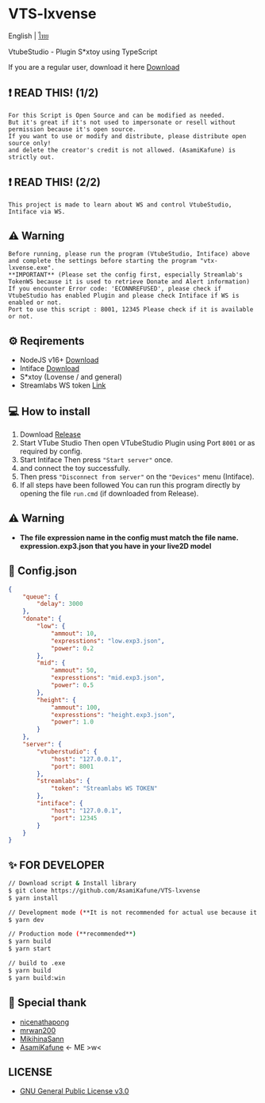 # VTS-lxvense
English | [ไทย](./docs/README_TH.md)

VtubeStudio - Plugin S*xtoy using TypeScript

If you are a regular user, download it here [Download](https://github.com/AsamiKafune/VTS-lxvense/releases/download/1.0.1/vtx-lxvense.zip)

## ❗ READ THIS! (1/2)

```
For this Script is Open Source and can be modified as needed.
But it's great if it's not used to impersonate or resell without permission because it's open source.
If you want to use or modify and distribute, please distribute open source only!
and delete the creator's credit is not allowed. (AsamiKafune) is strictly out.
```

## ❗ READ THIS! (2/2)

```
This project is made to learn about WS and control VtubeStudio, Intiface via WS.
```

## ⚠ Warning

```
Before running, please run the program (VtubeStudio, Intiface) above and complete the settings before starting the program "vtx-lxvense.exe".
**IMPORTANT** (Please set the config first, especially Streamlab's TokenWS because it is used to retrieve Donate and Alert information)
If you encounter Error code: 'ECONNREFUSED', please check if VtubeStudio has enabled Plugin and please check Intiface if WS is enabled or not.
Port to use this script : 8001, 12345 Please check if it is available or not.
```

## ⚙ Reqirements

-   NodeJS v16+ [Download](https://nodejs.org/)
-   Intiface [Download](https://intiface.com/desktop/)
-   S*xtoy (Lovense / and general)
-   Streamlabs WS token [Link](https://streamlabs.com/dashboard#/settings/api-settings)

## 💻 How to install
1. Download [Release](https://github.com/AsamiKafune/VTS-lxvense/releases)
2. Start VTube Studio Then open VTubeStudio Plugin using Port `8001` or as required by config.
3. Start Intiface Then press `"Start server"` once.
4. and connect the toy successfully.
5. Then press `"Disconnect from server"` on the `"Devices"` menu (Intiface).
6. If all steps have been followed You can run this program directly by opening the file `run.cmd` (if downloaded from Release).

## ⚠ Warning
-   **The file expression name in the config must match the file name. expression.exp3.json that you have in your live2D model**

## 📄 Config.json
```json
{
    "queue": {
        "delay": 3000
    },
    "donate": {
        "low": {
            "ammout": 10,
            "expresstions": "low.exp3.json",
            "power": 0.2
        },
        "mid": {
            "ammout": 50,
            "expresstions": "mid.exp3.json",
            "power": 0.5
        },
        "height": {
            "ammout": 100,
            "expresstions": "height.exp3.json",
            "power": 1.0
        }
    },
    "server": {
        "vtuberstudio": {
            "host": "127.0.0.1",
            "port": 8001
        },
        "streamlabs": {
            "token": "Streamlabs WS TOKEN"
        },
        "intiface": {
            "host": "127.0.0.1",
            "port": 12345
        }
    }
}
```

## ✨ FOR DEVELOPER

```bash
// Download script & Install library
$ git clone https://github.com/AsamiKafune/VTS-lxvense
$ yarn install

// Development mode (**It is not recommended for actual use because it consumes a lot of RAM.**)
$ yarn dev

// Production mode (**recommended**)
$ yarn build
$ yarn start

// build to .exe 
$ yarn build
$ yarn build:win
```

## 🔮 Special thank

-   [nicenathapong](https://github.com/nicenathapong/)
-   [mrwan200](https://github.com/mrwan200/)
-   [MikihinaSann](https://github.com/MikihinaSann/)
-   [AsamiKafune](https://github.com/AsamiKafune/) <- ME >w<

## LICENSE

-   [GNU General Public License v3.0](./LICENSE)

